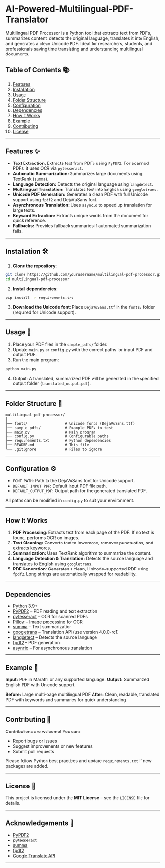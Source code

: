 # AI-Powered-Multilingual-PDF-Translator
Multilingual PDF Processor is a Python tool that extracts text from PDFs, summarizes content, detects the original language, translates it into English, and generates a clean Unicode PDF. Ideal for researchers, students, and professionals saving time translating and understanding multilingual documents.

## Table of Contents 📚

1. [Features](#features-)
2. [Installation](#installation-)
3. [Usage](#usage-)
4. [Folder Structure](#folder-structure-)
5. [Configuration](#configuration-)
6. [Dependencies](#dependencies-)
7. [How It Works](#how-it-works-)
8. [Example](#example-)
9. [Contributing](#contributing-)
10. [License](#license-)

---

## Features ✨

* **Text Extraction:** Extracts text from PDFs using `PyPDF2`. For scanned PDFs, it uses OCR via `pytesseract`.
* **Automatic Summarization:** Summarizes large documents using TextRank (`summa`).
* **Language Detection:** Detects the original language using `langdetect`.
* **Multilingual Translation:** Translates text into English using `googletrans`.
* **Unicode PDF Generation:** Generates a clean PDF with full Unicode support using `fpdf2` and DejaVuSans font.
* **Asynchronous Translation:** Uses `asyncio` to speed up translation for large texts.
* **Keyword Extraction:** Extracts unique words from the document for quick reference.
* **Fallbacks:** Provides fallback summaries if automated summarization fails.

---

## Installation 🛠️

1. **Clone the repository**:

```bash
git clone https://github.com/yourusername/multilingual-pdf-processor.git
cd multilingual-pdf-processor
```

2. **Install dependencies**:

```bash
pip install -r requirements.txt
```

3. **Download the Unicode font**: Place `DejaVuSans.ttf` in the `fonts/` folder (required for Unicode support).

---

## Usage 🚀

1. Place your PDF files in the `sample_pdfs/` folder.
2. Update `main.py` or `config.py` with the correct paths for input PDF and output PDF.
3. Run the main program:

```bash
python main.py
```

4. Output: A translated, summarized PDF will be generated in the specified output folder (`translated_output.pdf`).

---

## Folder Structure 📂

```
multilingual-pdf-processor/
│
├── fonts/                 # Unicode fonts (DejaVuSans.ttf)
├── sample_pdfs/           # Example PDFs to test
├── main.py                # Main program
├── config.py              # Configurable paths
├── requirements.txt       # Python dependencies
├── README.md              # This file
└── .gitignore             # Files to ignore
```

---

## Configuration ⚙️

* `FONT_PATH`: Path to the DejaVuSans font for Unicode support.
* `DEFAULT_INPUT_PDF`: Default input PDF file path.
* `DEFAULT_OUTPUT_PDF`: Output path for the generated translated PDF.

All paths can be modified in `config.py` to suit your environment.

---

## How It Works 

1. **PDF Processing:** Extracts text from each page of the PDF. If no text is found, performs OCR on images.
2. **Text Cleaning:** Converts text to lowercase, removes punctuation, and extracts keywords.
3. **Summarization:** Uses TextRank algorithm to summarize the content.
4. **Language Detection & Translation:** Detects the source language and translates to English using `googletrans`.
5. **PDF Generation:** Generates a clean, Unicode-supported PDF using `fpdf2`. Long strings are automatically wrapped for readability.

---

## Dependencies 

* Python 3.9+
* [PyPDF2](https://pypi.org/project/PyPDF2/) – PDF reading and text extraction
* [pytesseract](https://pypi.org/project/pytesseract/) – OCR for scanned PDFs
* [Pillow](https://pypi.org/project/Pillow/) – Image processing for OCR
* [summa](https://pypi.org/project/summa/) – Text summarization
* [googletrans](https://pypi.org/project/googletrans/) – Translation API (use version 4.0.0-rc1)
* [langdetect](https://pypi.org/project/langdetect/) – Detects the source language
* [fpdf2](https://pypi.org/project/fpdf2/) – PDF generation
* [asyncio](https://docs.python.org/3/library/asyncio.html) – For asynchronous translation

---

## Example 📝

**Input:** PDF in Marathi or any supported language.
**Output:** Summarized English PDF with Unicode support.

**Before:** Large multi-page multilingual PDF
**After:** Clean, readable, translated PDF with keywords and summaries for quick understanding

---

## Contributing 🤝

Contributions are welcome! You can:

* Report bugs or issues
* Suggest improvements or new features
* Submit pull requests

Please follow Python best practices and update `requirements.txt` if new packages are added.

---

## License 📝

This project is licensed under the **MIT License** – see the `LICENSE` file for details.

---

## Acknowledgements 🙏

* [PyPDF2](https://pypi.org/project/PyPDF2/)
* [pytesseract](https://pypi.org/project/pytesseract/)
* [summa](https://pypi.org/project/summa/)
* [fpdf2](https://pypi.org/project/fpdf2/)
* [Google Translate API](https://pypi.org/project/googletrans/)

---

